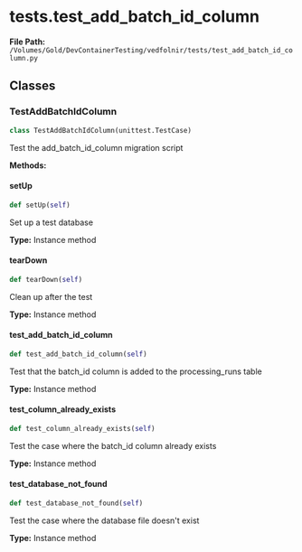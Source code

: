 # tests.test_add_batch_id_column

**File Path:** `/Volumes/Gold/DevContainerTesting/vedfolnir/tests/test_add_batch_id_column.py`

## Classes

### TestAddBatchIdColumn

```python
class TestAddBatchIdColumn(unittest.TestCase)
```

Test the add_batch_id_column migration script

**Methods:**

#### setUp

```python
def setUp(self)
```

Set up a test database

**Type:** Instance method

#### tearDown

```python
def tearDown(self)
```

Clean up after the test

**Type:** Instance method

#### test_add_batch_id_column

```python
def test_add_batch_id_column(self)
```

Test that the batch_id column is added to the processing_runs table

**Type:** Instance method

#### test_column_already_exists

```python
def test_column_already_exists(self)
```

Test the case where the batch_id column already exists

**Type:** Instance method

#### test_database_not_found

```python
def test_database_not_found(self)
```

Test the case where the database file doesn't exist

**Type:** Instance method

